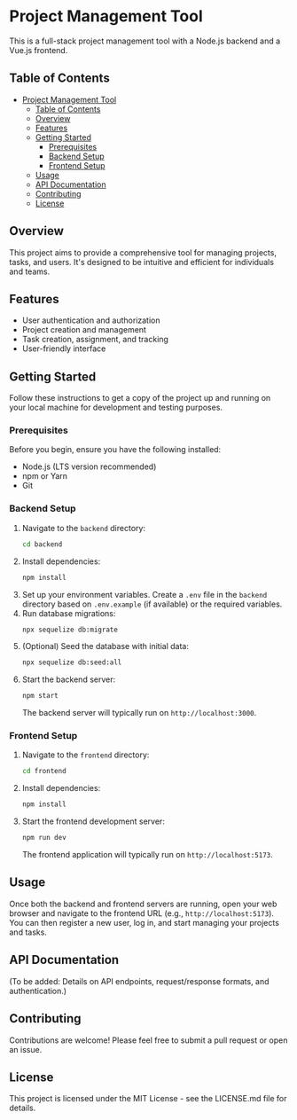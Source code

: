 # Project Management Tool

This is a full-stack project management tool with a Node.js backend and a Vue.js frontend.

## Table of Contents

- [Project Management Tool](#project-management-tool)
  - [Table of Contents](#table-of-contents)
  - [Overview](#overview)
  - [Features](#features)
  - [Getting Started](#getting-started)
    - [Prerequisites](#prerequisites)
    - [Backend Setup](#backend-setup)
    - [Frontend Setup](#frontend-setup)
  - [Usage](#usage)
  - [API Documentation](#api-documentation)
  - [Contributing](#contributing)
  - [License](#license)

## Overview

This project aims to provide a comprehensive tool for managing projects, tasks, and users. It's designed to be intuitive and efficient for individuals and teams.

## Features

- User authentication and authorization
- Project creation and management
- Task creation, assignment, and tracking
- User-friendly interface

## Getting Started

Follow these instructions to get a copy of the project up and running on your local machine for development and testing purposes.

### Prerequisites

Before you begin, ensure you have the following installed:

- Node.js (LTS version recommended)
- npm or Yarn
- Git

### Backend Setup

1.  Navigate to the `backend` directory:
    ```bash
    cd backend
    ```
2.  Install dependencies:
    ```bash
    npm install
    ```
3.  Set up your environment variables. Create a `.env` file in the `backend` directory based on `.env.example` (if available) or the required variables.
4.  Run database migrations:
    ```bash
    npx sequelize db:migrate
    ```
5.  (Optional) Seed the database with initial data:
    ```bash
    npx sequelize db:seed:all
    ```
6.  Start the backend server:
    ```bash
    npm start
    ```
    The backend server will typically run on `http://localhost:3000`.

### Frontend Setup

1.  Navigate to the `frontend` directory:
    ```bash
    cd frontend
    ```
2.  Install dependencies:
    ```bash
    npm install
    ```
3.  Start the frontend development server:
    ```bash
    npm run dev
    ```
    The frontend application will typically run on `http://localhost:5173`.

## Usage

Once both the backend and frontend servers are running, open your web browser and navigate to the frontend URL (e.g., `http://localhost:5173`). You can then register a new user, log in, and start managing your projects and tasks.

## API Documentation

(To be added: Details on API endpoints, request/response formats, and authentication.)

## Contributing

Contributions are welcome! Please feel free to submit a pull request or open an issue.

## License

This project is licensed under the MIT License - see the LICENSE.md file for details.
